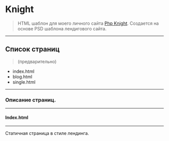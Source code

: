 # Knight
> HTML шаблон для моего личного сайта [Php Knight](http://phpknight.com).
> Создается на основе PSD шаблона лендигового сайта.
----
## Список страниц
> (предварительно)
- index.html
- blog.html
- single.html

--------------

### Описание страниц.

-------
#### Index.html

--------

Статичная страница в стиле лендинга.
